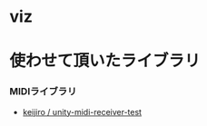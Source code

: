 viz
===

使わせて頂いたライブラリ
===

### MIDIライブラリ ###
* [keijiro / unity-midi-receiver-test](https://github.com/keijiro/unity-midi-receiver-test)
